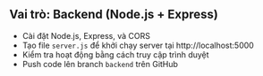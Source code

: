 ## Vai trò: Backend (Node.js + Express)

- Cài đặt Node.js, Express, và CORS
- Tạo file `server.js` để khởi chạy server tại http://localhost:5000
- Kiểm tra hoạt động bằng cách truy cập trình duyệt
- Push code lên branch `backend` trên GitHub
